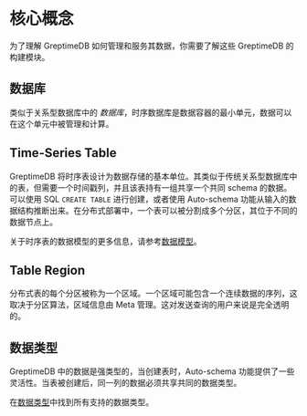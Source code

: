 # 核心概念

为了理解 GreptimeDB 如何管理和服务其数据，你需要了解这些 GreptimeDB 的构建模块。

## 数据库

类似于关系型数据库中的 _数据库_，时序数据库是数据容器的最小单元，数据可以在这个单元中被管理和计算。

## Time-Series Table

GreptimeDB 将时序表设计为数据存储的基本单位。其类似于传统关系型数据库中的表，但需要一个时间戳列，并且该表持有一组共享一个共同 schema 的数据。可以使用 SQL `CREATE TABLE` 进行创建，或者使用 Auto-schema 功能从输入的数据结构推断出来。在分布式部署中，一个表可以被分割成多个分区，其位于不同的数据节点上。

关于时序表的数据模型的更多信息，请参考[数据模型](./data-model.md)。

## Table Region

分布式表的每个分区被称为一个区域。一个区域可能包含一个连续数据的序列，这取决于分区算法，区域信息由 Meta 管理。这对发送查询的用户来说是完全透明的。

## 数据类型

GreptimeDB 中的数据是强类型的，当创建表时，Auto-schema 功能提供了一些灵活性。当表被创建后，同一列的数据必须共享共同的数据类型。

在[数据类型](/v0.4/reference/data-types.md)中找到所有支持的数据类型。
